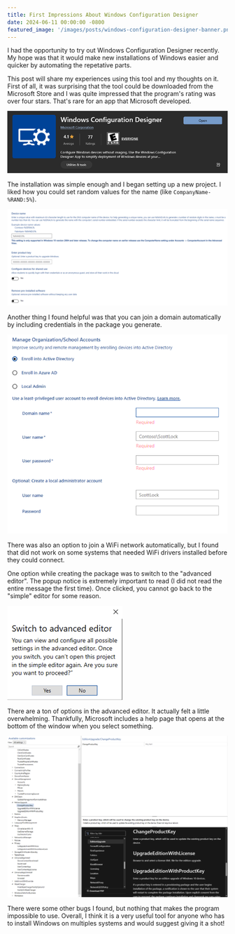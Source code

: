 ```yaml
---
title: First Impressions About Windows Configuration Designer
date: 2024-06-11 00:00:00 -0800
featured_image: '/images/posts/windows-configuration-designer-banner.png'
---
```


 I had the opportunity to try out Windows Configuration Designer recently. My hope was that it would make new installations of Windows easier and quicker by automating the repetative parts.

 This post will share my experiences using this tool and my thoughts on it. First of all, it was surprising that the tool could be downloaded from the Microsoft Store and I was quite impressed that the program's rating was over four stars. That's rare for an app that Microsoft developed.

![Image 1](/images/posts/wcd7.PNG)

The installation was simple enough and I began setting up a new project. I liked how you could set random values for the name (like ```CompanyName-%RAND:5%```). 

![Image 1](/images/posts/wcd1.PNG)

Another thing I found helpful was that you can join a domain automatically by including credentials in the package you generate.

![Image 1](/images/posts/wcd2.PNG)

There was also an option to join a WiFi network automatically, but I found that did not work on some systems that needed WiFi drivers installed before they could connect.

One option while creating the package was to switch to the "advanced editor". The popup notice is extremely important to read (I did not read the entire message the first time). Once clicked, you cannot go back to the "simple" editor for some reason.

![Image 1](/images/posts/wcd4.PNG)

There are a ton of options in the advanced editor. It actually felt a little overwhelming. Thankfully, Microsoft includes a help page that opens at the bottom of the window when you select something.

![Image 1](/images/posts/wcd6.PNG)

There were some other bugs I found, but nothing that makes the program impossible to use. Overall, I think it is a very useful tool for anyone who has to install Windows on multiples systems and would suggest giving it a shot!
